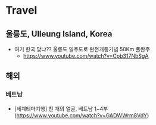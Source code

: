 # Travel

## 울릉도, Ulleung Island, Korea
* 여기 한국 맞냐?? 울릉도 일주도로 완전개통기념 50Km 풀완주
  - https://www.youtube.com/watch?v=Cpb317NbSgA

## 해외

### 베트남
* [세계테마기행] 천 개의 얼굴, 베트남 1~4부 (https://www.youtube.com/watch?v=GADWWrm8VdY)

